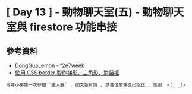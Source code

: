 # [ Day 13 ] - 動物聊天室(五) - 動物聊天室與 firestore 功能串接



## 參考資料

- [DongGuaLemon - f2e7week](https://github.com/DongGuaLemon/f2e7week)
- [使用 CSS border 製作梯形、三角形、對話框](https://www.footmark.info/web-design/css/css-border-create-triangle/)

```
今年小弟第一次參加 `鐵人賽` , 如文章有誤 , 請各位前輩提出指正 , 感謝  <(_ _)>
```